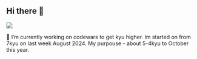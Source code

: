 ## Hi there 👋

<p>
  <img src="https://www.codewars.com/users/CrabF/badges/large" />
</p>

🔭 I’m currently working on codewars to get kyu higher. Im started on from 7kyu on last week August 2024. My purpouse - about 5-4kyu to October this year.
<!--

Here are some ideas to get you started:

- 🔭 I’m currently working on ...
- 🌱 I’m currently learning ...
- 👯 I’m looking to collaborate on ...
- 🤔 I’m looking for help with ...
- 💬 Ask me about ...
- 📫 How to reach me: ...
- 😄 Pronouns: ...
- ⚡ Fun fact: ...
-->

